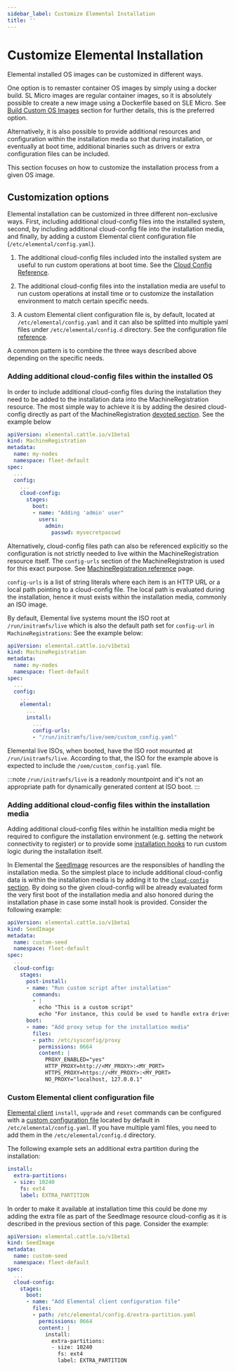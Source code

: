 ```yaml
---
sidebar_label: Customize Elemental Installation
title: ''
---
```


<head>
  <link rel="canonical" href="https://elemental.docs.rancher.com/custom-install"/>
</head>

# Customize Elemental Installation

Elemental installed OS images can be customized in different ways.

One option is to remaster container OS images by simply using a docker build.
SL Micro images are regular container images, so it is absolutely possible to create
a new image using a Dockerfile based on SLE Micro. See [Build Custom OS Images](/custom-images.md)
section for further details, this is the preferred option.

Alternatively, it is also possible to provide additional resources and configuration
within the installation media so that during installation, or eventually at boot time,
additional binaries such as drivers or extra configuration files can be included.

This section focuses on how to customize the installation process from a given OS image. 

## Customization options

Elemental installation can be customized in three different non-exclusive ways. First,
including additional cloud-config files into the installed system, second, by including
additional cloud-config file into the installation media, and finally, by adding a custom
Elemental client configuration file (`/etc/elemental/config.yaml`).

1. The additional cloud-config files included into the installed system are useful to run
   custom operations at boot time. See the [Cloud Config Reference](cloud-config-reference.md).

2. The additional cloud-config files into the installation media are useful to run custom operations
   at install time or to customize the installation environment to match certain specific needs.

3. A custom Elemental client configuration file is, by default, located at `/etc/elemental/config.yaml`
   and it can also be splitted into multiple yaml files under `/etc/elemental/config.d` directory.
   See the configuration file
   [reference](https://rancher.github.io/elemental-toolkit/docs/customizing/general_configuration/).

A common pattern is to combine the three ways described above depending on the specific needs.

### Adding additional cloud-config files within the installed OS

In order to include additional cloud-config files during the installation they need
to be added to the installation data into the MachineRegistration resource. The most simple
way to achieve it is by adding the desired cloud-config directly as part of the MachineRegistration [devoted
section](machineregistration-reference.md#configcloud-config). See the example below


```yaml showLineNumbers
apiVersion: elemental.cattle.io/v1beta1
kind: MachineRegistration
metadata:
  name: my-nodes
  namespace: fleet-default
spec:
  ...
  config:
    ...
    cloud-config:
      stages:
        boot:
        - name: "Adding 'admin' user"
          users:
            admin:
              passwd: mysecretpasswd
```

Alternatively, cloud-config files path can also be referenced explicitly so the configuration is not
strictly needed to live within the MachineRegistration resource itself. The `config-urls` section of the
MachineRegistration is used for this exact purpose. See
[MachineRegistration reference](/machineregistration-reference) page.

`config-urls` is a list of string literals where each item is an HTTP URL or a local path pointing to a
cloud-config file. The local path is evaluated during
the installation, hence it must exists within the installation media, commonly an ISO image.

By default, Elemental live systems mount the ISO root at `/run/initramfs/live` which is also the default path set for `config-url` in `MachineRegistrations`:
See the example below:

```yaml showLineNumbers
apiVersion: elemental.cattle.io/v1beta1
kind: MachineRegistration
metadata:
  name: my-nodes
  namespace: fleet-default
spec:
  ...
  config:
    ...
    elemental:
      ...
      install:
        ...
        config-urls:
        - "/run/initramfs/live/oem/custom_config.yaml"
```
Elemental live ISOs, when booted, have the ISO root mounted at `/run/initramfs/live`.
According to that, the ISO for the example above is expected to include the `/oem/custom_config.yaml` file.

:::note
`/run/initramfs/live` is a readonly mountpoint and it's not an appropriate path for dynamically generated content at ISO boot.
:::

### Adding additional cloud-config files within the installation media

Adding additional cloud-config files within he installtion media might be required to configure the
installation environment (e.g. setting the network connectivity to register) or to provide some
[installation hooks](cloud-config-reference.md#elemental-client-cloud-config-hooks) to run custom
logic during the installation itself.

In Elemental the [SeedImage](seedimage-reference.md) resources are the responsibles of handling the installation
media. So the simplest place to include additional cloud-config data is within the installation media is by
adding it to the [`cloud-config` section](seedimage-reference.md#seedimagespec-reference). By doing so the
given cloud-config will be already evaluated form the very first boot of the installation media and also
honored during the installation phase in case some install hook is provided. Consider the following example:

```yaml showLineNumbers
apiVersion: elemental.cattle.io/v1beta1
kind: SeedImage
metadata:
  name: custom-seed
  namespace: fleet-default
spec:
  ...
  cloud-config:
    stages:
      post-install:
      - name: "Run custom script after installation"
        commands:
        - |
          echo "This is a custom script"
          echo "For instance, this could be used to handle extra drives for an LVM group"
      boot:
      - name: "Add proxy setup for the installation media"
        files:
        - path: /etc/sysconfig/proxy
          permissions: 0664
          content: |
            PROXY_ENABLED="yes"
            HTTP_PROXY=http://<MY_PROXY>:<MY_PORT>
            HTTPS_PROXY=https://<MY_PROXY>:<MY_PORT>
            NO_PROXY="localhost, 127.0.0.1"
```

### Custom Elemental client configuration file

[Elemental client](https://github.com/rancher/elemental-toolkit/blob/main/docs/elemental.md) `install`, `upgrade` and 
`reset` commands can be configured with a
[custom configuration file](https://rancher.github.io/elemental-toolkit/docs/customizing/general_configuration/) located
by default in `/etc/elemental/config.yaml`. If you have multiple yaml files, you need to add them in the
`/etc/elemental/config.d` directory.

The following example sets an additional extra partition during the installation:

```yaml showLineNumbers
install:
  extra-partitions:
  - size: 10240
    fs: ext4
    label: EXTRA_PARTITION
```

In order to make it available at installation time this could be done my adding the extra file as part
of the SeedImage resource cloud-config as it is described in the previous section of this page. Consider
the example:

```yaml showLineNumbers
apiVersion: elemental.cattle.io/v1beta1
kind: SeedImage
metadata:
  name: custom-seed
  namespace: fleet-default
spec:
  ...
  cloud-config:
    stages:
      boot:
      - name: "Add Elemental client configuration file"
        files:
        - path: /etc/elemental/config.d/extra-partition.yaml
          permissions: 0664
          content: |
            install:
              extra-partitions:
              - size: 10240
                fs: ext4
                label: EXTRA_PARTITION
```
